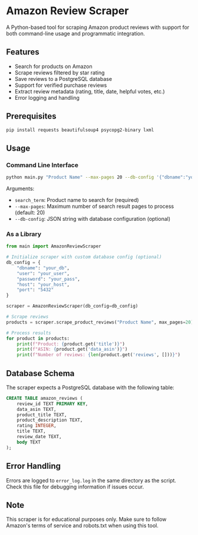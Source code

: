 # Amazon Review Scraper

A Python-based tool for scraping Amazon product reviews with support for both command-line usage and programmatic integration.

## Features

- Search for products on Amazon
- Scrape reviews filtered by star rating
- Save reviews to a PostgreSQL database
- Support for verified purchase reviews
- Extract review metadata (rating, title, date, helpful votes, etc.)
- Error logging and handling

## Prerequisites

```bash
pip install requests beautifulsoup4 psycopg2-binary lxml
```

## Usage

### Command Line Interface

```bash
python main.py "Product Name" --max-pages 20 --db-config '{"dbname":"your_db","user":"your_user","password":"your_pass","host":"your_host","port":"5432"}'
```

Arguments:
- `search_term`: Product name to search for (required)
- `--max-pages`: Maximum number of search result pages to process (default: 20)
- `--db-config`: JSON string with database configuration (optional)

### As a Library

```python
from main import AmazonReviewScraper

# Initialize scraper with custom database config (optional)
db_config = {
    "dbname": "your_db",
    "user": "your_user",
    "password": "your_pass",
    "host": "your_host",
    "port": "5432"
}

scraper = AmazonReviewScraper(db_config=db_config)

# Scrape reviews
products = scraper.scrape_product_reviews("Product Name", max_pages=20)

# Process results
for product in products:
    print(f"Product: {product.get('title')}")
    print(f"ASIN: {product.get('data_asin')}")
    print(f"Number of reviews: {len(product.get('reviews', []))}")
```

## Database Schema

The scraper expects a PostgreSQL database with the following table:

```sql
CREATE TABLE amazon_reviews (
    review_id TEXT PRIMARY KEY,
    data_asin TEXT,
    product_title TEXT,
    product_description TEXT,
    rating INTEGER,
    title TEXT,
    review_date TEXT,
    body TEXT
);
```

## Error Handling

Errors are logged to `error_log.log` in the same directory as the script. Check this file for debugging information if issues occur.

## Note

This scraper is for educational purposes only. Make sure to follow Amazon's terms of service and robots.txt when using this tool.